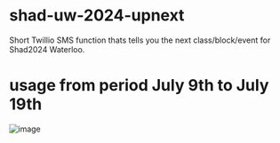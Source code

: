 # shad-uw-2024-upnext
Short Twillio SMS function thats tells you the next class/block/event for Shad2024 Waterloo.


# usage from period July 9th to July 19th

![image](https://github.com/user-attachments/assets/77d62c37-8c79-4515-bd69-7e3f222bbba9)

